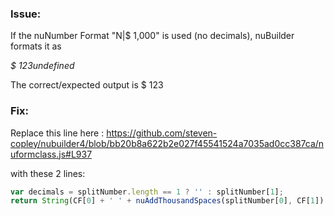 ### Issue: 

If the nuNumber Format "N|$ 1,000" is used (no decimals), nuBuilder formats it as

*$ 123undefined*

The correct/expected output is $ 123


### Fix: 

Replace this line here : https://github.com/steven-copley/nubuilder4/blob/bb20b8a622b2e027f45541524a7035ad0cc387ca/nuformclass.js#L937

with these 2 lines:

```javascript
var decimals = splitNumber.length == 1 ? '' : splitNumber[1];
return String(CF[0] + ' ' + nuAddThousandSpaces(splitNumber[0], CF[1]) + CF[2] + decimals).trim();
```
